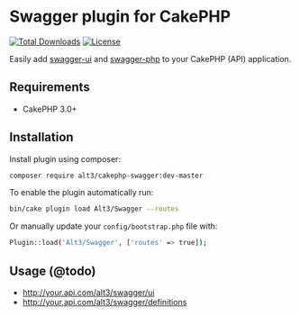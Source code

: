 # Swagger plugin for CakePHP

[![Total Downloads](https://img.shields.io/packagist/dt/alt3/cakephp-swagger.svg?style=flat-square)](https://packagist.org/packages/alt3/cakephp-swagger)
[![License](https://img.shields.io/badge/license-MIT-blue.svg?style=flat-square)](LICENSE.txt)

Easily add [swagger-ui](https://github.com/swagger-api/swagger-ui) and
[swagger-php](https://github.com/zircote/swagger-php) to your CakePHP (API) application.

## Requirements

* CakePHP 3.0+

## Installation

Install plugin using composer:

```bash
composer require alt3/cakephp-swagger:dev-master
```

To enable the plugin automatically run:

```bash
bin/cake plugin load Alt3/Swagger --routes
```

Or manually update your `config/bootstrap.php` file with:

```bash
Plugin::load('Alt3/Swagger', ['routes' => true]);
```

## Usage (@todo)

- http://your.api.com/alt3/swagger/ui
- http://your.api.com/alt3/swagger/definitions
